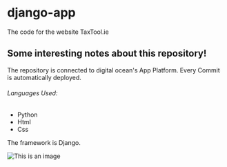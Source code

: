 # django-app
The code for the website TaxTool.ie
## Some interesting notes about this repository!
The repository is connected to digital ocean's App Platform. Every Commit is automatically deployed.
###### Languages Used:
- Python
- Html
- Css

The framework is Django.

![This is an image](https://www.digitaltechnologylabs.com/wp-content/uploads/2019/06/01-240x300.jpg)
